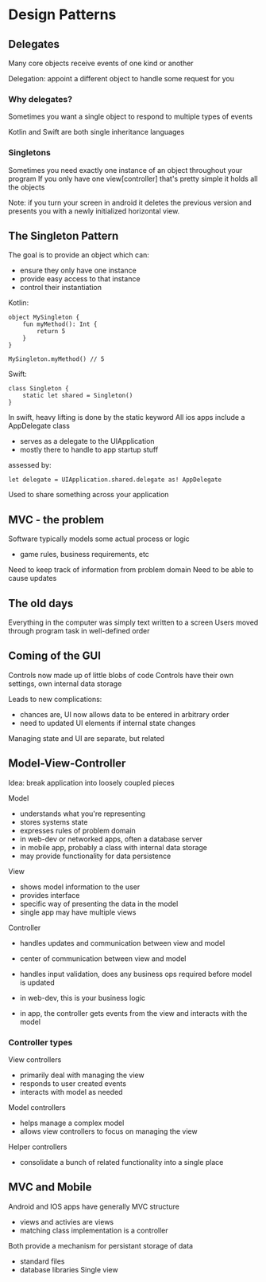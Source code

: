 # Design Patterns

## Delegates
Many core objects receive events of one kind or another

Delegation: appoint a different object to handle some request for you

### Why delegates?
Sometimes you want a single object to respond to multiple types of events

Kotlin and Swift are both single inheritance languages

### Singletons
Sometimes you need exactly one instance of an object throughout your program
If you only have one view[controller] that's pretty simple it holds all the objects

Note: if you turn your screen in android it deletes the previous version and presents you with a newly initialized horizontal view.

## The Singleton Pattern
The goal is to provide an object which can:
* ensure they only have one instance
* provide easy access to that instance
* control their instantiation

Kotlin:
```
object MySingleton {
    fun myMethod(): Int {
        return 5
    }
}

MySingleton.myMethod() // 5
```
Swift:
```
class Singleton {
    static let shared = Singleton()
}
```
In swift, heavy lifting is done by the static keyword
All ios apps include a AppDelegate class
* serves as a delegate to the UIApplication
* mostly there to handle to app startup stuff

assessed by:
```
let delegate = UIApplication.shared.delegate as! AppDelegate
```
Used to share something across your application

## MVC - the problem
Software typically models some actual process or logic
* game rules, business requirements, etc

Need to keep track of information from problem domain
Need to be able to cause updates

## The old days
Everything in the computer was simply text written to a screen
Users moved through program task in well-defined order

## Coming of the GUI
Controls now made up of little blobs of code
Controls have their own settings, own internal data storage

Leads to new complications:
* chances are, UI now allows data to be entered in arbitrary order
* need to updated UI elements if internal state changes

Managing state and UI are separate, but related

## Model-View-Controller
Idea: break application into loosely coupled pieces

Model
* understands what you're representing
* stores systems state
* expresses rules of problem domain
* in web-dev or networked apps, often a database server
* in mobile app, probably a class with internal data storage
* may provide functionality for data persistence

View
* shows model information to the user
* provides interface
* specific way of presenting the data in the model
* single app may have multiple views


Controller
* handles updates and communication between view and model
* center of communication between view and model
* handles input validation, does any business ops required before model is updated

* in web-dev, this is your business logic
* in app, the controller gets events from the view and interacts with the model

### Controller types
View controllers
* primarily deal with managing the view
* responds to user created events
* interacts with model as needed

Model controllers
* helps manage a complex model
* allows view controllers to focus on managing the view

Helper controllers
* consolidate a bunch of related functionality into a single place

## MVC and Mobile
Android and IOS apps have generally MVC structure
* views and activies are views
* matching class implementation is a controller

Both provide a mechanism for persistant storage of data
* standard files
* database libraries
Single view




